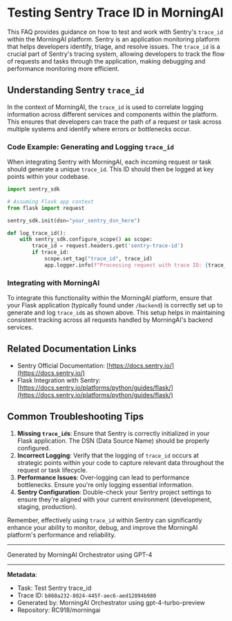 # Testing Sentry Trace ID in MorningAI

This FAQ provides guidance on how to test and work with Sentry's `trace_id` within the MorningAI platform. Sentry is an application monitoring platform that helps developers identify, triage, and resolve issues. The `trace_id` is a crucial part of Sentry's tracing system, allowing developers to track the flow of requests and tasks through the application, making debugging and performance monitoring more efficient.

## Understanding Sentry `trace_id`

In the context of MorningAI, the `trace_id` is used to correlate logging information across different services and components within the platform. This ensures that developers can trace the path of a request or task across multiple systems and identify where errors or bottlenecks occur.

### Code Example: Generating and Logging `trace_id`

When integrating Sentry with MorningAI, each incoming request or task should generate a unique `trace_id`. This ID should then be logged at key points within your codebase.

```python
import sentry_sdk

# Assuming Flask app context
from flask import request

sentry_sdk.init(dsn="your_sentry_dsn_here")

def log_trace_id():
    with sentry_sdk.configure_scope() as scope:
        trace_id = request.headers.get('sentry-trace-id')
        if trace_id:
            scope.set_tag("trace_id", trace_id)
            app.logger.info(f"Processing request with trace ID: {trace_id}")
```

### Integrating with MorningAI

To integrate this functionality within the MorningAI platform, ensure that your Flask application (typically found under `/backend`) is correctly set up to generate and log `trace_id`s as shown above. This setup helps in maintaining consistent tracking across all requests handled by MorningAI's backend services.

## Related Documentation Links

- Sentry Official Documentation: [https://docs.sentry.io/](https://docs.sentry.io/)
- Flask Integration with Sentry: [https://docs.sentry.io/platforms/python/guides/flask/](https://docs.sentry.io/platforms/python/guides/flask/)

## Common Troubleshooting Tips

1. **Missing `trace_id`s**: Ensure that Sentry is correctly initialized in your Flask application. The DSN (Data Source Name) should be properly configured.
2. **Incorrect Logging**: Verify that the logging of `trace_id` occurs at strategic points within your code to capture relevant data throughout the request or task lifecycle.
3. **Performance Issues**: Over-logging can lead to performance bottlenecks. Ensure you're only logging essential information.
4. **Sentry Configuration**: Double-check your Sentry project settings to ensure they're aligned with your current environment (development, staging, production).

Remember, effectively using `trace_id` within Sentry can significantly enhance your ability to monitor, debug, and improve the MorningAI platform's performance and reliability.

---
Generated by MorningAI Orchestrator using GPT-4

---

**Metadata**:
- Task: Test Sentry trace_id
- Trace ID: `b860a232-8024-445f-aec6-aed12894b980`
- Generated by: MorningAI Orchestrator using gpt-4-turbo-preview
- Repository: RC918/morningai
